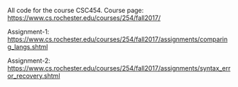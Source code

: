 All code for the course CSC454.
Course page: https://www.cs.rochester.edu/courses/254/fall2017/

Assignment-1: https://www.cs.rochester.edu/courses/254/fall2017/assignments/comparing_langs.shtml

Assignment-2: https://www.cs.rochester.edu/courses/254/fall2017/assignments/syntax_error_recovery.shtml
